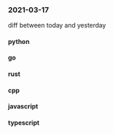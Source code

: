 ### 2021-03-17
diff between today and yesterday

#### python

#### go

#### rust

#### cpp

#### javascript

#### typescript
